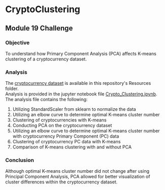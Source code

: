 # CryptoClustering
## Module 19 Challenge

### Objective
To understand how Primary Component Analysis (PCA) affects K-means clustering of a cryptocurrency dataset.

### Analysis
The [cryptocurrency dataset](Resources/crypto_market_data.csv) is available in this repository's Resources folder.  
Analysis is provided in the jupyter notebook file [Crypto_Clustering.ipynb](Crypto_Clustering.ipynb).
The analysis file contains the following:
1. Utilizing StandardScaler from sklearn to normalize the data
2. Utilizing an elbow curve to determine optimal K-means cluster number
3. Clustering of cryptocurrencies with K-means
4. Conducting PCA on the cryptocurrency dataset
5. Utilizing an elbow curve to determine optimal K-means cluster number with cryptocurrency Primary Component (PC) data
6. Clustering of cryptocurrency PC data with K-means
7. Comparison of K-means clustering with and without PCA

### Conclusion
Although optimal K-means cluster number did not change after using Principal Component Analysis, PCA allowed for better visualization of cluster differences within the cryptocurrency dataset.

